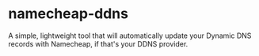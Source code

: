 # namecheap-ddns

A simple, lightweight tool that will automatically update your Dynamic DNS records with Namecheap, if that's your DDNS provider.
